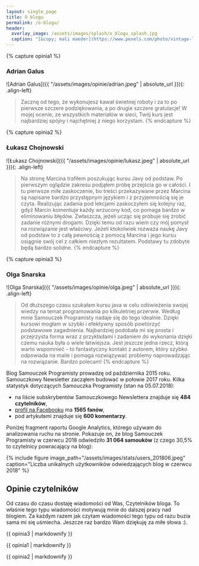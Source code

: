 ```yaml
---
layout: single_page
title: O blogu
permalink: /o-blogu/
header:
  overlay_image: /assets/images/splash/o_blogu_splash.jpg
  caption: "[&copy; mali maeder](https://www.pexels.com/photo/vintage-letters-typo-vintage-typewriter-101710/)"
---
```

{% capture opinia1 %}
### Adrian Galus

![Adrian Galus]({{ "/assets/images/opinie/adrian.jpeg" | absolute_url }}){: .align-left} 
> Zacznę od tego, że wykonujesz kawał świetnej roboty i za to po pierwsze szczere podziękowania, a po drugie szczere gratulacje! W mojej ocenie, ze wszystkich materiałów w sieci, Twój kurs jest najbardziej spójny i najchętniej z niego korzystam.
{% endcapture %}

{% capture opinia2 %}
### Łukasz Chojnowski

![Łukasz Chojnowski]({{ "/assets/images/opinie/lukasz.jpeg" | absolute_url }}){: .align-left} 
> Na stronę Marcina trafiłem poszukując kursu Javy od podstaw. Po pierwszym oglądzie zakresu podjąłem próbę przejścia go w całości. I tu pierwsze miłe zaskoczenie, bo treści przekazywane przez Marcina są napisane bardzo przystępnym językiem i z przyjemnością się je czyta. Realizując zadania pod lekcjami zaskoczyłem się kolejny raz, gdyż Marcin komentuje każdy wrzucony kod, co pomaga bardzo w eliminowaniu błędów. Zwłaszcza, jeżeli ucząc się próbuje się zrobić zadanie różnymi drogami. Dzięki temu od razu wiem czy mój pomysł na rozwiązanie jest właściwy. Jeżeli ktokolwiek rozważa naukę Javy od podstaw to z całą pewnością z pomocą Marcina i jego kursu osiągnie swój cel z całkiem niezłym rezultatem. Podstawy tu zdobyte będą bardzo solidne.
{% endcapture %}

{% capture opinia3 %}
### Olga Snarska

![Olga Snarska]({{ "/assets/images/opinie/olga.jpeg" | absolute_url }}){: .align-left} 
> Od dłuższego czasu szukałam kursu java w celu odświeżenia swojej wiedzy na temat programowania po kilkuletniej przerwie. Według mnie Samouczek Programisty nadaje się do tego idealnie. Dzięki kursowi mogłam w szybki i efektywny sposób powtórzyć podstawowe zagadnienia. Najbardziej podobała mi się prosta i przejrzysta forma wraz z przykładami i zadaniem do wykonania dzięki czemu nauka była o wiele łatwiejsza.
Jest jeszcze jedna rzecz, którą warto wspomnieć - to fantastyczny kontakt z autorem, który szybko odpowiada na maile i pomaga rozwiązywać problemy naprowadzając na rozwiązanie.
Bardzo polecam! 
{% endcapture %}

Blog Samouczek Programisty prowadzę od października 2015 roku. Samouczkowy Newsletter zacząłem budować w połowie 2017 roku. Kilka statystyk dotyczących Samouczka Programisty (stan na 05.07.2018):
- na liście subskrybentów Samouczkowego Newslettera znajduje się **484 czytelników**,
- [profil na Facebooku](https://www.facebook.com/SamouczekProgramisty) ma **1565 fanów**,
- pod artykułami znajduje się **600 komentarzy**.

Poniżej fragment raportu Google Analytics, którego używam do analizowania ruchu na stronie. Pokazuje on, że blog Samouczek Programisty w czerwcu 2018 odwiedziło **31 064 samouków** (z czego 30,5% to czytelnicy powracający na blog):

{% include figure image_path="/assets/images/stats/users_201806.jpeg" caption="Liczba unikalnych użytkowników odwiedzających blog w czerwcu 2018" %}

## Opinie czytelników

Od czasu do czasu dostaję wiadomości od Was, Czytelników bloga. To właśnie tego typu wiadomości motywują mnie do dalszej pracy nad blogiem. Za każdym razem jak czytam wiadomości tego typu od razu buzia sama mi się uśmiecha. Jeszcze raz bardzo Wam dziękuję za miłe słowa :).

<p class="cf">
  {{ opinia3 | markdownify }}
</p>
<p class="cf">
  {{ opinia1 | markdownify }}
</p>
<p class="cf">
  {{ opinia2 | markdownify }}
</p>
